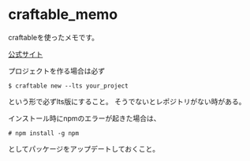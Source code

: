 # craftable_memo
craftableを使ったメモです。

[公式サイト](https://www.getcraftable.com/)

プロジェクトを作る場合は必ず

```
$ craftable new --lts your_project
```

という形で必ずlts版にすること。
そうでないとレポジトリがない時がある。

インストール時にnpmのエラーが起きた場合は、

```
# npm install -g npm
```

としてパッケージをアップデートしておくこと。
